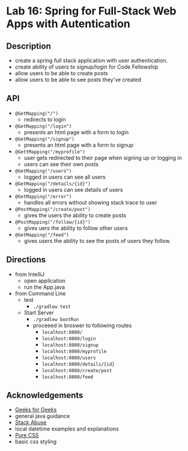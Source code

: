 # Lab 16: Spring for Full-Stack Web Apps with Autentication

## Description
- create a spring full stack application with user authentication. 
- create ability of users to signup/login for Code Fellowship
- allow users to be able to create posts
- allow users to be able to see posts they've created

## API
- ```@GetMapping("/")```
  - redirects to login
- ```@GetMapping("/login")```
  - presents an html page with a form to login 
- ```@GetMapping("/signup")```
  - presents an html page with a form to signup
- ```@GettMapping("/myprofile") ```
  - user gets redirected to their page when signing up or logging in
  - users can see their own posts
- ```@GetMapping("/users")```
  - logged in users can see all users
- ```@GetMapping("/details/{id}")```
  - logged in users can see details of users
- ```@GetMapping("/error")```
  - handles all errors without showing stack trace to user
- ```@PostMapping("/create/post")```
  - gives the users the ability to create posts
- ```@PostMapping("/follow/{id}")```
  - gives uers the ability to follow other users
- ```@GetMapping("/feed")```
  - gives users the ability to see the posts of users they follow.



## Directions
- from IntelliJ
  - open application
  - run the App.java
- from Command Line
  - test
    - ```./gradlew test```
  - Start Server
    - ```./gradlew bootRun```
    - proceeed in broswer to following routes
      - ```localhost:8080/```
      - ```localhost:8080/login```
      - ```localhost:8080/signup```
      - ```localhost:8080/myprofile```
      - ```localhost:8080/users```
      - ```localhost:8080/details/{id}```
      - ```localhost:8080/create/post```
      - ```localhost:8080/feed```
 
 ## Acknowledgements
 - [Geeks for Geeks](https://www.geeksforgeeks.org/java/)
  - general java guidance
 - [Stack Abuse](https://stackabuse.com/how-to-get-current-date-and-time-in-java/)
  - local datetime examples and explanations
 - [Pure CSS](https://purecss.io/forms/)
  - basic css styling